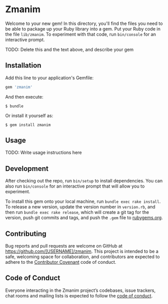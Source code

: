 # Zmanim

Welcome to your new gem! In this directory, you'll find the files you need to be able to package up your Ruby library into a gem. Put your Ruby code in the file `lib/zmanim`. To experiment with that code, run `bin/console` for an interactive prompt.

TODO: Delete this and the text above, and describe your gem

## Installation

Add this line to your application's Gemfile:

```ruby
gem 'zmanim'
```

And then execute:

    $ bundle

Or install it yourself as:

    $ gem install zmanim

## Usage

TODO: Write usage instructions here

## Development

After checking out the repo, run `bin/setup` to install dependencies. You can also run `bin/console` for an interactive prompt that will allow you to experiment.

To install this gem onto your local machine, run `bundle exec rake install`. To release a new version, update the version number in `version.rb`, and then run `bundle exec rake release`, which will create a git tag for the version, push git commits and tags, and push the `.gem` file to [rubygems.org](https://rubygems.org).

## Contributing

Bug reports and pull requests are welcome on GitHub at https://github.com/[USERNAME]/zmanim. This project is intended to be a safe, welcoming space for collaboration, and contributors are expected to adhere to the [Contributor Covenant](http://contributor-covenant.org) code of conduct.

## Code of Conduct

Everyone interacting in the Zmanim project’s codebases, issue trackers, chat rooms and mailing lists is expected to follow the [code of conduct](https://github.com/[USERNAME]/zmanim/blob/master/CODE_OF_CONDUCT.md).
